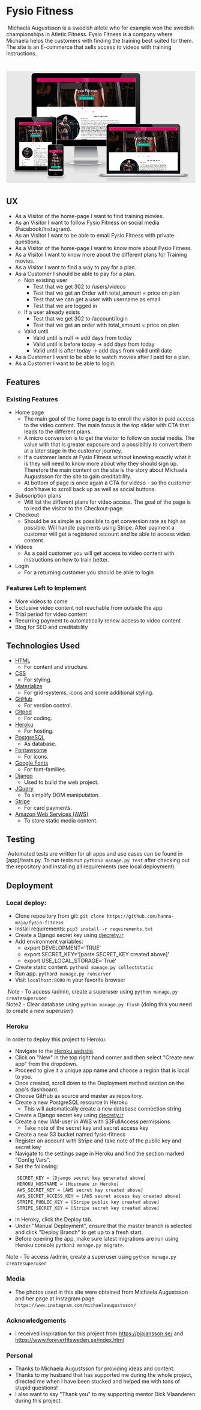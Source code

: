 # Fysio Fitness
​
Michaela Augustsson is a swedish atlete who for example won the swedish championships in Atletic Fitness. Fysio Fitness is a company where Michaela helps the customers with finding the training best suited for them. 
​
The site is an E-commerce that sells access to videos with training instructions.

# ![Logo](static/images/fysio-fitness-mockup.png) #
 
## UX
 
- As a Visitor of the home-page I want to find training movies.
- As an Visitor I want to follow Fysio Fitness on social media (Facebook/Instagram).
- As an Visitor I want to be able to email Fysio Fitness with private questions.
- As a Visitor of the home-page I want to know more about Fysio Fitness.
- As a Visitor I want to know more about the different plans for Training movies.
- As a Visitor I want to find a way to pay for a plan.
- As a Customer I should be able to pay for a plan.
    - Non existing user
        - Test that we get 302 to /users/videos
        - Test that we get an Order with total_amount = price on plan
        - Test that we can get a user with username as email
        - Test that we are logged in
    - If a user already exists
        - Test that we get 302 to /account/login
        - Test that we get an order with total_amount = price on plan
    - Valid until
        - Valid until is null -> add days from today
        - Valid until is before today -> add days from today
        - Valid until is after today -> add days from valid until date
- As a Customer I want to be able to watch movies after I paid for a plan.
- As a Customer I want to be able to login.


## Features
 
### Existing Features
- Home page 
    - The main goal of the home page is to enroll the visitor in paid access to the video content. The main focus is the top slider with CTA that leads to the different plans. 
    - A micro conversion is to get the visitor to follow on social media. The value with that is greater exposure and a possibiltiy to convert them at a later stage in the customer journey. 
    - If a customer lands at Fysio Fitness without knowing exactly what it is they will need to know more about why they should sign up. Therefore the main content on the site is the story about Michaela Augustsson for the site to gain creditability.
    - At bottom of page is once again a CTA for videso - so the customer don't have to scroll back up as well as social buttons. 
- Subscription plans
    - Will list the different plans for video access. The goal of the page is to lead the visitor to the Checkout-page.
- Checkout
    - Should be as simple as possible to get conversion rate as high as possible. Will handle payments using Stripe. After payment a customer will get a registered account and be able to access video content.
- Videos
    - As a paid customer you will get access to video content with instructions on how to train better.
- Login
    - For a returning customer you should be able to login
​
### Features Left to Implement
- More videos to come
- Exclusive video content not reachable from outside the app
- Trial period for video content
- Recurring payment to automatically renew access to video content
- Blog for SEO and creditability
​
## Technologies Used

- [HTML](https://sv.wikipedia.org/wiki/HTML)
    - For content and structure.
- [CSS](https://sv.wikipedia.org/wiki/Cascading_Style_Sheets)
    - For styling.
- [Materialize](https://materializecss.com/)
    - For grid-systems, icons and some additional styling.
- [GitHub](https://github.com/)
    - For version control.
- [Gitpod](https://gitpod.io/workspaces/)
    - For coding.
- [Heroku](https://heroku.com)
    - For hosting.
- [PostgreSQL](https://www.postgresql.org/)
    - As database.
- [Fontawsome](https://fontawesome.com/)
    - For icons.
- [Google Fonts](https://fonts.google.com/)
    - For font-families.
- [Django](https://www.djangoproject.com/)
    - Used to build the web project.
- [JQuery](https://jquery.com)
    - To simplify DOM manipulation.
- [Stripe](https://stripe.com/)
    - For card payments.
- [Amazon Web Services (AWS)](https://aws.amazon.com/)
    - To store static media content.
​
## Testing
​
Automated tests are written for all apps and use cases can be found in [app]/tests.py.
To run tests run `python3 manage.py test` after checking out the repository and installing all requirements (see local deployment).
​
## Deployment

### Local deploy:
- Clone repository from git: `git clone https://github.com/hanna-maja/fysio-fitness`
- Install requirements: `pip3 install -r requirements.txt`
- Create a Django secret key using [djecrety.ir](https://djecrety.ir/)
- Add environment variables:
    - export DEVELOPMENT='TRUE'
    - export SECRET_KEY='[paste SECRET_KEY created above]'
    - export USE_LOCAL_STORAGE='True' 
- Create static content. `python3 manage.py collectstatic` 
- Run app. `python3 manage.py runserver`
- Visit `localhost:8000` in your favorite browser  

​
Note - To access /admin, create a superuser using `python manage.py createsuperuser`  
Note2 - Clear database using `python manage.py flush`  (doing this you need to create a new superuser)
​
### Heroku
In order to deploy this project to Heroku:
- Navigate to the [Heroku website](https://dashboard.heroku.com/).
- Click on "New" in the top right hand corner and then select "Create new app" from the dropdown.
- Proceed to give it a unique app name and choose a region that is local to you.
- Once created, scroll down to the Deployment method section on the app's dashboard.
- Choose GitHub as source and master as repository.
- Create a new PostgreSQL resource in Heroku
    - This will automatically create a new database connection string
- Create a Django secret key using [djecrety.ir](https://djecrety.ir/)
- Create a new IAM-user in AWS with S3FullAccess permissions
    - Take note of the secret key and secret access key
- Create a new S3 bucket named fysio-fitness
- Register an account with Stripe and take note of the public key and secret key
- Navigate to the settings page in Heroku and find the section marked "Config Vars".
- Set the following:
​
```
    SECRET_KEY = [Django secret key generated above]
    HEROKU_HOSTNAME = [Hostname in Heroku]
    AWS_SECRET_KEY = [AWS secret key created above]
    AWS_SECRET_ACCESS_KEY = [AWS secret access key created above]
    STRIPE_PUBLIC_KEY = [Stripe public key created above]
    STRIPE_SECRET_KEY = [Stripe secret key created above]
```

- In Heroky, click the Deploy tab.
- Under "Manual Deployment", ensure that the master branch is selected and click "Deploy Branch" to get up to a fresh start.
- Before opening the app, make sure latest migrations are run using Heroku console `python3 manage.py migrate`.


Note - To access /admin, create a superuser using `python manage.py createsuperuser` 
​
### Media
- The photos used in this site were obtained from Michaela Augustsson and her page at Instagram page `https://www.instagram.com/michaelaaugustsson/`
​
### Acknowledgements
- I received inspiration for this project from https://piajansson.se/ and https://www.foreverfitsweden.se/index.html
​
### Personal
- Thanks to Michaela Augustsson for providing ideas and content. 
- Thanks to my husband that has supported me during the whole project, directed me when I have been stucked and helped me with tons of stupid questions!
- I also want to say "Thank you" to my supporting mentor Dick Vlaanderen during this project.